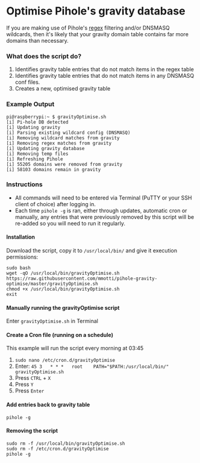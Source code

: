 # Optimise Pihole's gravity database

If you are making use of Pihole's [regex](https://github.com/mmotti/pihole-regex) filtering and/or DNSMASQ wildcards, then it's likely that your gravity domain table contains far more domains than necessary.

### What does the script do?
1. Identifies gravity table entries that do not match items in the regex table
1. Identifies gravity table entries that do not match items in any DNSMASQ conf files.
1. Creates a new, optimised gravity table

### Example Output ###
```
pi@raspberrypi:~ $ gravityOptimise.sh
[i] Pi-hole DB detected
[i] Updating gravity
[i] Parsing existing wildcard config (DNSMASQ)
[i] Removing wildcard matches from gravity
[i] Removing regex matches from gravity
[i] Updating gravity database
[i] Removing temp files
[i] Refreshing Pihole
[i] 55205 domains were removed from gravity
[i] 58103 domains remain in gravity
```

### Instructions
* All commands will need to be entered via Terminal (PuTTY or your SSH client of choice) after logging in. 
* Each time `pihole -g` is ran, either through updates, automatic cron or manually, any entries that were previously removed by this script will be re-added so you will need to run it regularly.

#### Installation
Download the script, copy it to `/usr/local/bin/` and give it execution permissions:
```
sudo bash
wget -qO /usr/local/bin/gravityOptimise.sh https://raw.githubusercontent.com/mmotti/pihole-gravity-optimise/master/gravityOptimise.sh
chmod +x /usr/local/bin/gravityOptimise.sh
exit
```

#### Manually running the gravityOptimise script
Enter `gravityOptimise.sh` in Terminal


#### Create a Cron file (running on a schedule)
This example will run the script every morning at 03:45
1. `sudo nano /etc/cron.d/gravityOptimise`
2. Enter: `45 3   * * *   root    PATH="$PATH:/usr/local/bin/" gravityOptimise.sh`
3. Press `CTRL` + `X`
4. Press `Y`
5. Press `Enter`

#### Add entries back to gravity table
`pihole -g`

#### Removing the script
```
sudo rm -f /usr/local/bin/gravityOptimise.sh
sudo rm -f /etc/cron.d/gravityOptimise
pihole -g
